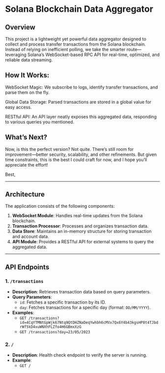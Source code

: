 # Solana Blockchain Data Aggregator

## Overview
This project is a lightweight yet powerful data aggregator designed to collect and process transfer transactions from the Solana blockchain. Instead of relying on inefficient polling, we take the smarter route—leveraging Solana’s WebSocket-based RPC API for real-time, optimized, and reliable data streaming.

## How It Works:
WebSocket Magic: We subscribe to logs, identify transfer transactions, and parse them on the fly.

Global Data Storage: Parsed transactions are stored in a global value for easy access.

RESTful API: An API layer neatly exposes this aggregated data, responding to various queries you mentioned.

## What’s Next?
Now, is this the perfect version? Not quite. There’s still room for improvement—better security, scalability, and other refinements. But given time constraints, this is the best I could craft for now, and I hope you’ll appreciate the effort!

Best,


---

## Architecture

The application consists of the following components:

1. **WebSocket Module**: Handles real-time updates from the Solana blockchain.
2. **Transaction Processor**: Processes and organizes transaction data.
3. **Data Store**: Maintains an in-memory structure for storing transaction and account data.
4. **API Module**: Provides a RESTful API for external systems to query the aggregated data.

---

## API Endpoints

### 1. `/transactions`
- **Description**: Retrieves transaction data based on query parameters.
- **Query Parameters**:
  - `id`: Fetches a specific transaction by its ID.
  - `day`: Fetches transactions for a specific day (format: `DD/MM/YYYY`).
- **Examples**:
  - `GET /transactions?id=4CqYTMNtGpWjk67Ntq9QtDHZNaDeqYwhbh6cMVx7Qx6Y4b43kgsHP8t4TJbdrWf5kD4xuWNXhFLZfo4H6GBmxXzG`
  - `GET /transactions?day=23/05/2023`

### 2. `/`
- **Description**: Health check endpoint to verify the server is running.
- **Example**:
  - `GET /`

